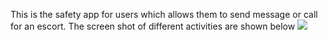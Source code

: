 This is the safety app for users which allows them to send message or call for an escort.
The screen shot of different activities are shown below
<img src= "Screenshot(478).png" />
